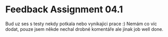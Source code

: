 # Feedback Assignment 04.1

Bud uz ses s testy nekdy potkala nebo vynikajici prace :)
Nemám co víc dodat, pouze jsem někde nechal drobné komentáře ale jinak job well done.
